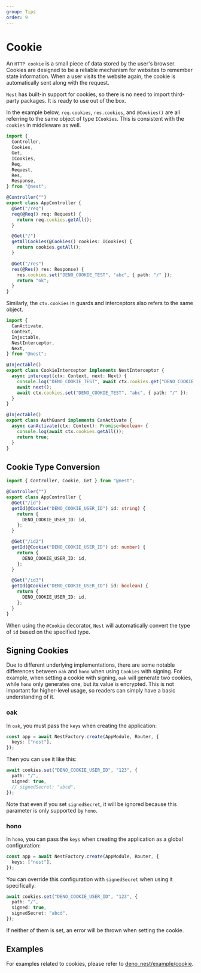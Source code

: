 ```yaml
---
group: Tips
order: 9
---
```


# Cookie

An `HTTP cookie` is a small piece of data stored by the user's browser. Cookies are designed to be a reliable mechanism for websites to remember state information. When a user visits the website again, the cookie is automatically sent along with the request.

`Nest` has built-in support for cookies, so there is no need to import third-party packages. It is ready to use out of the box.

In the example below, `req.cookies`, `res.cookies`, and `@Cookies()` are all referring to the same object of type `ICookies`. This is consistent with the `cookies` in middleware as well.

```typescript
import {
  Controller,
  Cookies,
  Get,
  ICookies,
  Req,
  Request,
  Res,
  Response,
} from "@nest";

@Controller("")
export class AppController {
  @Get("/req")
  req(@Req() req: Request) {
    return req.cookies.getAll();
  }

  @Get("/")
  getAllCookies(@Cookies() cookies: ICookies) {
    return cookies.getAll();
  }

  @Get("/res")
  res(@Res() res: Response) {
    res.cookies.set("DENO_COOKIE_TEST", "abc", { path: "/" });
    return "ok";
  }
}
```

Similarly, the `ctx.cookies` in guards and interceptors also refers to the same object.

```typescript
import {
  CanActivate,
  Context,
  Injectable,
  NestInterceptor,
  Next,
} from "@nest";

@Injectable()
export class CookieInterceptor implements NestInterceptor {
  async intercept(ctx: Context, next: Next) {
    console.log("DENO_COOKIE_TEST", await ctx.cookies.get("DENO_COOKIE_TEST"));
    await next();
    await ctx.cookies.set("DENO_COOKIE_TEST", "abc", { path: "/" });
  }
}

@Injectable()
export class AuthGuard implements CanActivate {
  async canActivate(ctx: Context): Promise<boolean> {
    console.log(await ctx.cookies.getAll());
    return true;
  }
}
```

## Cookie Type Conversion

```typescript
import { Controller, Cookie, Get } from "@nest";

@Controller("")
export class AppController {
  @Get("/id")
  getId(@Cookie("DENO_COOKIE_USER_ID") id: string) {
    return {
      DENO_COOKIE_USER_ID: id,
    };
  }

  @Get("/id2")
  getId(@Cookie("DENO_COOKIE_USER_ID") id: number) {
    return {
      DENO_COOKIE_USER_ID: id,
    };
  }

  @Get("/id3")
  getId(@Cookie("DENO_COOKIE_USER_ID") id: boolean) {
    return {
      DENO_COOKIE_USER_ID: id,
    };
  }
}
```

When using the `@Cookie` decorator, `Nest` will automatically convert the type of `id` based on the specified type.

## Signing Cookies

Due to different underlying implementations, there are some notable differences between `oak` and `hono` when using `Cookies` with signing. For example, when setting a cookie with signing, `oak` will generate two cookies, while `hono` only generates one, but its value is encrypted. This is not important for higher-level usage, so readers can simply have a basic understanding of it.

### oak

In `oak`, you must pass the `keys` when creating the application:

```typescript
const app = await NestFactory.create(AppModule, Router, {
  keys: ["nest"],
});
```

Then you can use it like this:

```typescript
await cookies.set("DENO_COOKIE_USER_ID", "123", {
  path: "/",
  signed: true,
  // signedSecret: "abcd",
});
```

Note that even if you set `signedSecret`, it will be ignored because this parameter is only supported by `hono`.

### hono

In `hono`, you can pass the `keys` when creating the application as a global configuration:

```typescript
const app = await NestFactory.create(AppModule, Router, {
  keys: ["nest"],
});
```

You can override this configuration with `signedSecret` when using it specifically:

```typescript
await cookies.set("DENO_COOKIE_USER_ID", "123", {
  path: "/",
  signed: true,
  signedSecret: "abcd",
});
```

If neither of them is set, an error will be thrown when setting the cookie.

## Examples

For examples related to cookies, please refer to [deno_nest/example/cookie](https://deno.land/x/deno_nest/example/cookie?source).
